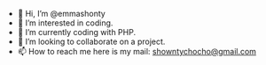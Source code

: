 - 👋 Hi, I’m @emmashonty
- 👀 I’m interested in coding.
- 🌱 I’m currently coding with PHP.
- 💞️ I’m looking to collaborate on a project.
- 📫 How to reach me here is my mail: showntychocho@gmail.com

<!---
emmashonty/emmashonty is a ✨ special ✨ repository because its `README.md` (this file) appears on your GitHub profile.
You can click the Preview link to take a look at your changes.
--->
